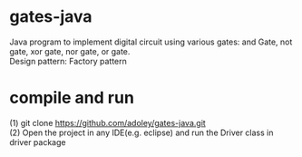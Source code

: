 # gates-java
Java program to implement digital circuit using various gates: and Gate, not gate, xor gate, nor gate, or gate.  
Design pattern: Factory pattern

# compile and run
(1) git clone https://github.com/adoley/gates-java.git   
(2) Open the project in any IDE(e.g. eclipse) and run the Driver class in driver package   

